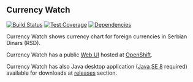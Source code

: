 ## Currency Watch

[![Build Status](https://travis-ci.org/mcekovic/currency-watch.svg?branch=master)](https://travis-ci.org/mcekovic/currency-watch)
[![Test Coverage](https://img.shields.io/codecov/c/github/mcekovic/currency-watch.svg?maxAge=86400)](https://codecov.io/gh/mcekovic/currency-watch)
[![Dependencies](https://img.shields.io/versioneye/d/user/projects/5798cb5674848d002b4b9faa.svg?maxAge=604800)](https://www.versioneye.com/user/projects/5798cb5674848d002b4b9faa)

Currency Watch shows currency chart for foreign currencies in Serbian Dinars (RSD).

Currency Watch has a public [Web UI](http://jbosswildfly-strangeforest.rhcloud.com/currency-watch) hosted at [OpenShift](https://www.openshift.com).

Currency Watch has also Java desktop application ([Java SE 8](http://www.oracle.com/technetwork/java/javase/downloads/index.html) required) available for downloads at [releases](/mcekovic/currency-watch/releases) section.